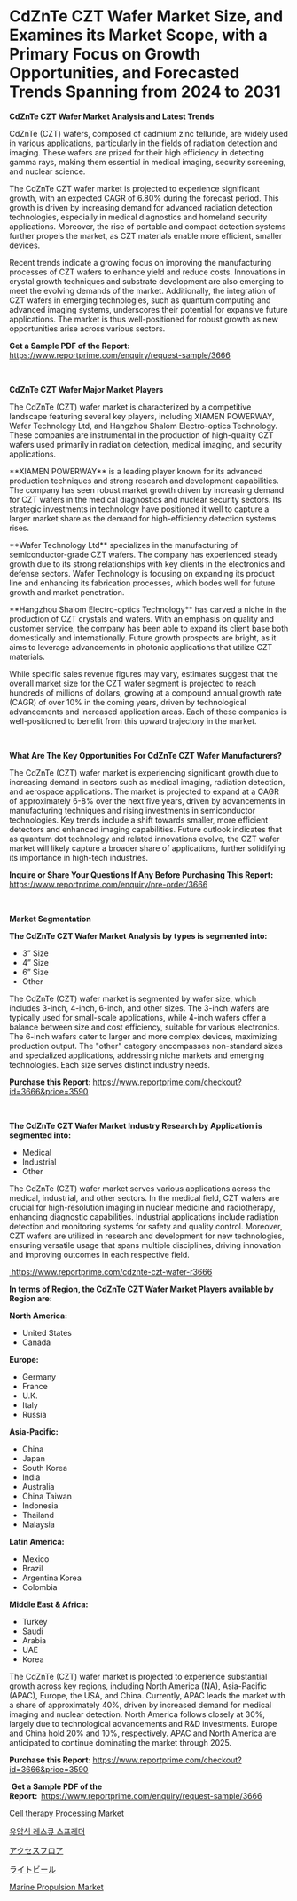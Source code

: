 <p><h1>CdZnTe CZT Wafer Market Size, and Examines its Market Scope, with a Primary Focus on Growth Opportunities, and Forecasted Trends Spanning from 2024 to 2031</h1></p><p><strong>CdZnTe CZT Wafer Market Analysis and Latest Trends</strong></p>
<p><p>CdZnTe (CZT) wafers, composed of cadmium zinc telluride, are widely used in various applications, particularly in the fields of radiation detection and imaging. These wafers are prized for their high efficiency in detecting gamma rays, making them essential in medical imaging, security screening, and nuclear science.</p><p>The CdZnTe CZT wafer market is projected to experience significant growth, with an expected CAGR of 6.80% during the forecast period. This growth is driven by increasing demand for advanced radiation detection technologies, especially in medical diagnostics and homeland security applications. Moreover, the rise of portable and compact detection systems further propels the market, as CZT materials enable more efficient, smaller devices.</p><p>Recent trends indicate a growing focus on improving the manufacturing processes of CZT wafers to enhance yield and reduce costs. Innovations in crystal growth techniques and substrate development are also emerging to meet the evolving demands of the market. Additionally, the integration of CZT wafers in emerging technologies, such as quantum computing and advanced imaging systems, underscores their potential for expansive future applications. The market is thus well-positioned for robust growth as new opportunities arise across various sectors.</p></p>
<p><strong>Get a Sample PDF of the Report:&nbsp;</strong> <a href="https://www.reportprime.com/enquiry/request-sample/3666">https://www.reportprime.com/enquiry/request-sample/3666</a></p>
<p>&nbsp;</p>
<p><strong>CdZnTe CZT Wafer Major Market Players</strong></p>
<p><p>The CdZnTe (CZT) wafer market is characterized by a competitive landscape featuring several key players, including XIAMEN POWERWAY, Wafer Technology Ltd, and Hangzhou Shalom Electro-optics Technology. These companies are instrumental in the production of high-quality CZT wafers used primarily in radiation detection, medical imaging, and security applications.</p><p>**XIAMEN POWERWAY** is a leading player known for its advanced production techniques and strong research and development capabilities. The company has seen robust market growth driven by increasing demand for CZT wafers in the medical diagnostics and nuclear security sectors. Its strategic investments in technology have positioned it well to capture a larger market share as the demand for high-efficiency detection systems rises.</p><p>**Wafer Technology Ltd** specializes in the manufacturing of semiconductor-grade CZT wafers. The company has experienced steady growth due to its strong relationships with key clients in the electronics and defense sectors. Wafer Technology is focusing on expanding its product line and enhancing its fabrication processes, which bodes well for future growth and market penetration.</p><p>**Hangzhou Shalom Electro-optics Technology** has carved a niche in the production of CZT crystals and wafers. With an emphasis on quality and customer service, the company has been able to expand its client base both domestically and internationally. Future growth prospects are bright, as it aims to leverage advancements in photonic applications that utilize CZT materials.</p><p>While specific sales revenue figures may vary, estimates suggest that the overall market size for the CZT wafer segment is projected to reach hundreds of millions of dollars, growing at a compound annual growth rate (CAGR) of over 10% in the coming years, driven by technological advancements and increased application areas. Each of these companies is well-positioned to benefit from this upward trajectory in the market.</p></p>
<p>&nbsp;</p>
<p><strong>What Are The Key Opportunities For CdZnTe CZT Wafer Manufacturers?</strong></p>
<p><p>The CdZnTe (CZT) wafer market is experiencing significant growth due to increasing demand in sectors such as medical imaging, radiation detection, and aerospace applications. The market is projected to expand at a CAGR of approximately 6-8% over the next five years, driven by advancements in manufacturing techniques and rising investments in semiconductor technologies. Key trends include a shift towards smaller, more efficient detectors and enhanced imaging capabilities. Future outlook indicates that as quantum dot technology and related innovations evolve, the CZT wafer market will likely capture a broader share of applications, further solidifying its importance in high-tech industries.</p></p>
<p><strong>Inquire or Share Your Questions If Any Before Purchasing This Report:</strong> <a href="https://www.reportprime.com/enquiry/pre-order/3666">https://www.reportprime.com/enquiry/pre-order/3666</a></p>
<p>&nbsp;</p>
<p><strong>Market Segmentation</strong></p>
<p><strong>The CdZnTe CZT Wafer Market Analysis by types is segmented into:</strong></p>
<p><ul><li>3” Size</li><li>4” Size</li><li>6” Size</li><li>Other</li></ul></p>
<p><p>The CdZnTe (CZT) wafer market is segmented by wafer size, which includes 3-inch, 4-inch, 6-inch, and other sizes. The 3-inch wafers are typically used for small-scale applications, while 4-inch wafers offer a balance between size and cost efficiency, suitable for various electronics. The 6-inch wafers cater to larger and more complex devices, maximizing production output. The "other" category encompasses non-standard sizes and specialized applications, addressing niche markets and emerging technologies. Each size serves distinct industry needs.</p></p>
<p><strong>Purchase this Report:&nbsp;</strong><a href="https://www.reportprime.com/checkout?id=3666&price=3590">https://www.reportprime.com/checkout?id=3666&price=3590</a></p>
<p>&nbsp;</p>
<p><strong>The CdZnTe CZT Wafer Market Industry Research by Application is segmented into:</strong></p>
<p><ul><li>Medical</li><li>Industrial</li><li>Other</li></ul></p>
<p><p>The CdZnTe (CZT) wafer market serves various applications across the medical, industrial, and other sectors. In the medical field, CZT wafers are crucial for high-resolution imaging in nuclear medicine and radiotherapy, enhancing diagnostic capabilities. Industrial applications include radiation detection and monitoring systems for safety and quality control. Moreover, CZT wafers are utilized in research and development for new technologies, ensuring versatile usage that spans multiple disciplines, driving innovation and improving outcomes in each respective field.</p></p>
<p><a href="https://www.reportprime.com/cdznte-czt-wafer-r3666">&nbsp;https://www.reportprime.com/cdznte-czt-wafer-r3666</a></p>
<p><strong>In terms of Region, the CdZnTe CZT Wafer Market Players available by Region are:</strong></p>
<p>
    <p> <strong> North America: </strong>
        <ul>
            <li>United States</li>
            <li>Canada</li>
        </ul>
        </p> 
    <p> <strong> Europe: </strong>
        <ul>
            <li>Germany</li>
            <li>France</li>
            <li>U.K.</li>
            <li>Italy</li>
            <li>Russia</li>
        </ul>
        </p> 
    <p> <strong> Asia-Pacific: </strong>
        <ul>
            <li>China</li>
            <li>Japan</li>
            <li>South Korea</li>
            <li>India</li>
            <li>Australia</li>
            <li>China Taiwan</li>
            <li>Indonesia</li>
            <li>Thailand</li>
            <li>Malaysia</li>
        </ul>
        </p> 
    <p> <strong> Latin America: </strong>
        <ul>
            <li>Mexico</li>
            <li>Brazil</li>
            <li>Argentina Korea</li>
            <li>Colombia</li>
        </ul>
        </p> 
    <p> <strong> Middle East & Africa: </strong>
        <ul>
            <li>Turkey</li>
            <li>Saudi</li>
            <li>Arabia</li>
            <li>UAE</li>
            <li>Korea</li>
        </ul>
    </p>
    </p>
<p><p>The CdZnTe (CZT) wafer market is projected to experience substantial growth across key regions, including North America (NA), Asia-Pacific (APAC), Europe, the USA, and China. Currently, APAC leads the market with a share of approximately 40%, driven by increased demand for medical imaging and nuclear detection. North America follows closely at 30%, largely due to technological advancements and R&D investments. Europe and China hold 20% and 10%, respectively. APAC and North America are anticipated to continue dominating the market through 2025.</p></p>
<p><strong>Purchase this Report: </strong><a href="https://www.reportprime.com/checkout?id=3666&price=3590">https://www.reportprime.com/checkout?id=3666&price=3590</a></p>
<p>&nbsp;<strong>Get a Sample PDF of the Report:&nbsp;&nbsp;</strong><a href="https://www.reportprime.com/enquiry/request-sample/3666">https://www.reportprime.com/enquiry/request-sample/3666</a></p>
<p><strong></strong></p>
<p><p><a href="https://www.linkedin.com/pulse/charting-future-comprehensive-analysis-global-cell-therapy-qu6af?trackingId=qCBOkKCFTmmn%2FnnQw54Ckg%3D%3D">Cell therapy Processing Market</a></p><p><a href="https://medium.com/@percymckty3ytenzie89676/2024%EB%85%84%EB%B6%80%ED%84%B0-2031%EB%85%84%EA%B9%8C%EC%A7%80-4-7-%EC%9D%98-%EC%97%B0%ED%8F%89%EA%B7%A0-%EC%84%B1%EC%9E%A5%EB%A5%A0-cagr-%EB%A1%9C-%ED%99%95%EB%8C%80%EB%90%98%EA%B3%A0-%EC%9E%88%EB%8A%94-%EC%88%98%EC%95%95-%EA%B5%AC%EC%A1%B0-%EA%B8%B0%EA%B3%84-%EC%8B%9C%EC%9E%A5-%EA%B7%9C%EB%AA%A8%EC%97%90-%EB%8C%80%ED%95%9C-%ED%86%B5%EC%B0%B0%EB%A0%A5-e517ca3d31b8">유압식 레스큐 스프레더</a></p><p><a href="https://medium.com/@narcisoferry/%E5%9B%BD%E9%9A%9B%E3%82%A2%E3%82%AF%E3%82%BB%E3%82%B9%E3%83%95%E3%83%AD%E3%82%A2%E5%B8%82%E5%A0%B4%E3%81%AF-2024%E5%B9%B4%E3%81%8B%E3%82%892031%E5%B9%B4%E3%81%AE%E6%9C%9F%E9%96%93%E3%81%AB13-4-%E3%81%AE%E5%B9%B4%E5%B9%B3%E5%9D%87%E6%88%90%E9%95%B7%E7%8E%87%E3%81%A7%E6%88%90%E9%95%B7%E3%81%99%E3%82%8B%E3%81%A8%E4%BA%88%E6%B8%AC%E3%81%95%E3%82%8C%E3%81%A6%E3%81%84%E3%81%BE%E3%81%99-1e5569e4bd7a">アクセスフロア</a></p><p><a href="https://medium.com/@ertg45hg/%E3%83%A9%E3%82%A4%E3%83%88%E3%83%93%E3%83%BC%E3%83%AB%E5%B8%82%E5%A0%B4%E3%81%AE%E8%A6%8F%E6%A8%A1%E3%81%AF%E5%B9%B4%E7%8E%8710-5-%E3%81%A7%E6%88%90%E9%95%B7%E3%81%97%E3%81%A6%E3%81%8A%E3%82%8A-%E3%81%93%E3%81%AE%E3%83%AC%E3%83%9D%E3%83%BC%E3%83%88%E3%81%AF%E3%82%BF%E3%82%A4%E3%83%97-%E3%82%A2%E3%83%97%E3%83%AA%E3%82%B1%E3%83%BC%E3%82%B7%E3%83%A7%E3%83%B3-%E6%88%90%E9%95%B7-%E4%BA%88%E6%B8%AC2024%E5%B9%B4%E3%81%8B%E3%82%892031%E5%B9%B4%E3%81%BE%E3%81%A7%E3%81%AE%E5%88%86%E6%9E%90%E3%82%92%E3%82%AB%E3%83%90%E3%83%BC%E3%81%97%E3%81%A6%E3%81%84%E3%81%BE%E3%81%99-bb19237b52b2">ライトビール</a></p><p><a href="https://medium.com/@gyuj5h/navigating-the-global-marine-propulsion-market-landscape-trends-forecasts-and-impact-analysis-5b375e1391cd">Marine Propulsion Market</a></p></p>